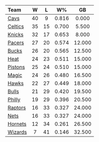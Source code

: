 | Team                            |  W  |  L  |  W%   |   GB   |
|:--------------------------------|:---:|:---:|:-----:|:------:|
| [Cavs](/r/clevelandcavs)        | 40  |  9  | 0.816 | 0.000  |
| [Celtics](/r/bostonceltics)     | 35  | 15  | 0.700 | 5.500  |
| [Knicks](/r/NYKnicks)           | 32  | 17  | 0.653 | 8.000  |
| [Pacers](/r/pacers)             | 27  | 20  | 0.574 | 12.000 |
| [Bucks](/r/MkeBucks)            | 26  | 20  | 0.565 | 12.500 |
| [Heat](/r/heat)                 | 24  | 23  | 0.511 | 15.000 |
| [Pistons](/r/DetroitPistons)    | 25  | 24  | 0.510 | 15.000 |
| [Magic](/r/OrlandoMagic)        | 24  | 26  | 0.480 | 16.500 |
| [Hawks](/r/AtlantaHawks)        | 22  | 27  | 0.449 | 18.000 |
| [Bulls](/r/chicagobulls)        | 21  | 29  | 0.420 | 19.500 |
| [Philly](/r/sixers)             | 19  | 29  | 0.396 | 20.500 |
| [Raptors](/r/torontoraptors)    | 16  | 33  | 0.327 | 24.000 |
| [Nets](/r/GoNets)               | 16  | 33  | 0.327 | 24.000 |
| [Hornets](/r/CharlotteHornets)  | 12  | 34  | 0.261 | 26.500 |
| [Wizards](/r/washingtonwizards) |  7  | 41  | 0.146 | 32.500 |